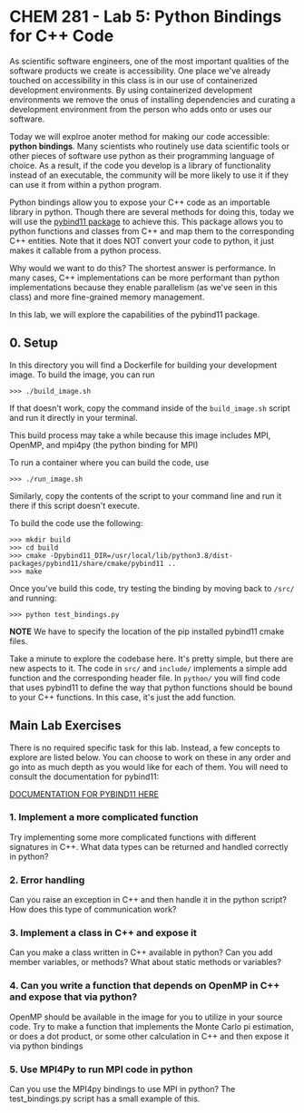 # CHEM 281 - Lab 5: Python Bindings for C++ Code

As scientific software engineers, one of the most important qualities of the software products we create is accessibility. One place we've already touched on accessibility in this class is in our use of containerized development environments. By using containerized development environments we remove the onus of installing dependencies and curating a development environment from the person who adds onto or uses our software.

Today we will explroe anoter method for making our code accessible: **python bindings**. Many scientists who routinely use data scientific tools or other pieces of software use python as their programming language of choice. As a result, if the code you develop is a library of functionality instead of an executable, the community will be more likely to use it if they can use it from within a python program.

Python bindings allow you to expose your C++ code as an importable library in python. Though there are several methods for doing this, today we will use the [pybind11 package](https://pybind11.readthedocs.io/en/stable/index.html) to achieve this. This package allows you to python functions and classes from C++ and map them to the corresponding C++ entities. Note that it does NOT convert your code to python, it just makes it callable from a python process.

Why would we want to do this? The shortest answer is performance. In many cases, C++ implementations can be more performant than python implementations because they enable parallelism (as we've seen in this class) and more fine-grained memory management.

In this lab, we will explore the capabilities of the pybind11 package.

## 0. Setup

In this directory you will find a Dockerfile for building your development image. To build the image, you can run
```
>>> ./build_image.sh
```
If that doesn't work, copy the command inside of the `build_image.sh` script and run it directly in your terminal.

This build process may take a while because this image includes MPI, OpenMP, and mpi4py (the python binding for MPI)

To run a container where you can build the code, use

```
>>> ./run_image.sh
```

Similarly, copy the contents of the script to your command line and run it there if this script doesn't execute.

To build the code use the following:

```
>>> mkdir build
>>> cd build
>>> cmake -Dpybind11_DIR=/usr/local/lib/python3.8/dist-packages/pybind11/share/cmake/pybind11 ..
>>> make
```

Once you've build this code, try testing the binding by moving back to `/src/` and running:

```
>>> python test_bindings.py
```

**NOTE** We have to specify the location of the pip installed pybind11 cmake files.

Take a minute to explore the codebase here. It's pretty simple, but there are new aspects to it. The code in `src/` and `include/` implements a simple add function and the corresponding header file. In `python/` you will find code that uses pybind11 to define the way that python functions should be bound to your C++ functions. In this case, it's just the add function.

## Main Lab Exercises

There is no required specific task for this lab. Instead, a few concepts to explore are listed below. You can choose to work on these in any order and go into as much depth as you would like for each of them. You will need to consult the documentation for pybind11:

[DOCUMENTATION FOR PYBIND11 HERE](https://pybind11.readthedocs.io/en/stable/index.html)

### 1. Implement a more complicated function

Try implementing some more complicated functions with different signatures in C++. What data types can be returned and handled correctly in python?

### 2. Error handling

Can you raise an exception in C++ and then handle it in the python script? How does this type of communication work?

### 3. Implement a class in C++ and expose it

Can you make a class written in C++ available in python? Can you add member variables, or methods? What about static methods or variables?

### 4. Can you write a function that depends on OpenMP in C++ and expose that via python?

OpenMP should be available in the image for you to utilize in your source code. Try to make a function that implements the Monte Carlo pi estimation, or does a dot product, or some other calculation in C++ and then expose it via python bindings

### 5. Use MPI4Py to run MPI code in python

Can you use the MPI4py bindings to use MPI in python? The test_bindings.py script has a small example of this.